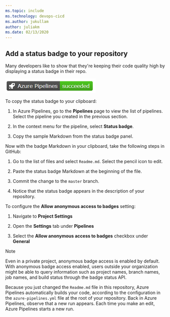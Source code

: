 ```yaml
---
ms.topic: include
ms.technology: devops-cicd
ms.author: jukullam
author: juliakm
ms.date: 02/13/2020
---
```


<a name="get-the-status-badge"></a>
## Add a status badge to your repository

Many developers like to show that they're keeping their code quality high by displaying a status badge in their repo.


![Status badge shows Azure pipeline succeeded](../media/azure-pipelines-succeeded.png)

To copy the status badge to your clipboard:

1. In Azure Pipelines, go to the **Pipelines** page to view the list of pipelines. Select the pipeline you created in the previous section.

2. In the context menu for the pipeline, select **Status badge**.

3. Copy the sample Markdown from the status badge panel.

Now with the badge Markdown in your clipboard, take the following steps in GitHub:

1. Go to the list of files and select `Readme.md`. Select the pencil icon to edit.

2. Paste the status badge Markdown at the beginning of the file.

3. Commit the change to the `master` branch.

4. Notice that the status badge appears in the description of your repository.

To configure the **Allow anonymous access to badges** setting:

1. Navigate to **Project Settings**

2. Open the **Settings** tab under **Pipelines**
 
3. Select the **Allow anonymous access to badges** checkbox under **General**

> [!NOTE]
> Even in a private project, anonymous badge access is enabled by default. With anonymous badge access enabled, users outside your organization might be able to query information such as project names, branch names, job names, and build status through the badge status API.

Because you just changed the `Readme.md` file in this repository, Azure Pipelines automatically builds your code, according to the configuration in the `azure-pipelines.yml` file at the root of your repository. Back in Azure Pipelines, observe that a new run appears. Each time you make an edit, Azure Pipelines starts a new run.
